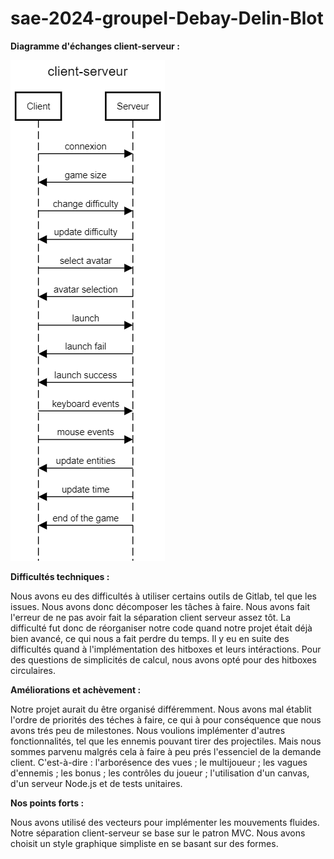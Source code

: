 # sae-2024-groupeI-Debay-Delin-Blot

**Diagramme d'échanges client-serveur :**

![Diagramme d'échange client-serveur](./sequence%20diagram.png)

**Difficultés techniques :**

Nous avons eu des difficultés à utiliser certains outils de Gitlab, tel que les issues. Nous avons donc décomposer les tâches à faire. Nous avons fait l'erreur de ne pas avoir fait la séparation client serveur assez tôt. La difficulté fut donc de réorganiser notre code quand notre projet était déjà bien avancé, ce qui nous a fait perdre du temps. Il y eu en suite des difficultés quand à l'implémentation des hitboxes et leurs intéractions. Pour des questions de simplicités de calcul, nous avons opté pour des hitboxes circulaires.

**Améliorations et achèvement :**

Notre projet aurait du être organisé différemment. Nous avons mal établit l'ordre de priorités des téches à faire, ce qui à pour conséquence que nous avons trés peu de milestones. Nous voulions implémenter d'autres fonctionnalités, tel que les ennemis pouvant tirer des projectiles.
Mais nous sommes parvenu malgrés cela à faire à peu prés l'essenciel de la demande client. C'est-à-dire : l'arborésence des vues ; le multijoueur ; les vagues d'ennemis ; les bonus ; les contrôles du joueur ; l'utilisation d'un canvas, d'un serveur Node.js et de tests unitaires.

**Nos points forts :**

Nous avons utilisé des vecteurs pour implémenter les mouvements fluides. Notre séparation client-serveur se base sur le patron MVC. Nous avons choisit un style graphique simpliste en se basant sur des formes.